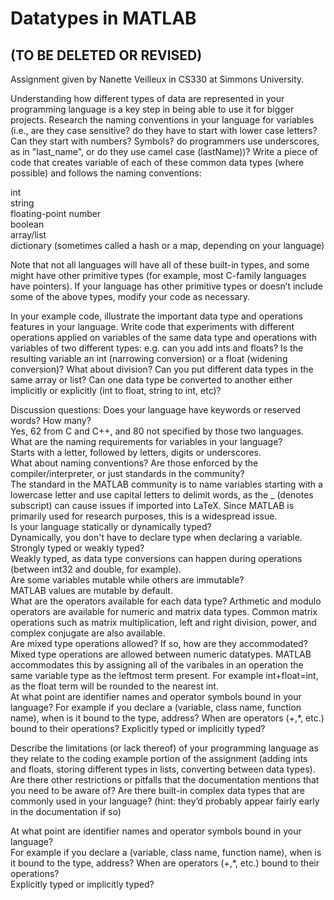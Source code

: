 # Datatypes in MATLAB
## **(TO BE DELETED OR REVISED)**

Assignment given by Nanette Veilleux in CS330 at Simmons University.
     
Understanding how different types of data are represented in your programming language is a key step in being able to use it for bigger projects.  Research the naming conventions in your language for variables (i.e., are they case sensitive? do they have to start with lower case letters? Can they start with numbers? Symbols? do programmers use underscores, as in "last_name", or do they use camel case (lastName))?  Write a piece of code that creates variable of each of these common data types (where possible) and follows the naming conventions:

int     
string  
floating-point number  
boolean  
array/list  
dictionary (sometimes called a hash or a map, depending on your language)  
 

Note that not all languages will have all of these built-in types, and some might have other primitive types (for example, most C-family languages have pointers). If your language has other primitive types or doesn’t include some of the above types, modify your code as necessary.

 

In your example code, illustrate the important data type and operations features in your language. Write code that experiments with different operations applied on variables of the same data type and operations with variables of two different types: e.g. can you add ints and floats? Is the resulting variable an int (narrowing conversion) or a float (widening conversion)?  What about division? Can you put different data types in the same array or list?  Can one data type be converted to another either implicitly or explicitly (int to float, string to int, etc)? 

 

Discussion questions:
Does your language have keywords or reserved words? How many?    
     Yes, 62 from C and C++, and 80 not specified by those two languages.    
What are the naming requirements for variables in your language?     
     Starts with a letter, followed by letters, digits or underscores.    
What about naming conventions?  Are those enforced by the compiler/interpreter, or just standards in the community?    
     The standard in the MATLAB community is to name variables starting with a lowercase letter and use capital letters to delimit words, as the _ (denotes subscript) can cause issues if imported into LaTeX. Since MATLAB is primarily used for research purposes, this is a widespread issue.     
Is your language statically or dynamically typed?    
     Dynamically, you don't have to declare type when declaring a variable.    
Strongly typed or weakly typed?    
     Weakly typed, as data type conversions can happen during operations (between int32 and double, for example).    
Are some variables mutable while others are immutable?     
     MATLAB values are mutable by default.    
What are the operators available for each data type?
     Arthmetic and modulo operators are available for numeric and matrix data types. Common matrix operations such as matrix multiplication, left and right division, power, and complex conjugate are also available.     
Are mixed type operations allowed? If so, how are they accommodated?
     Mixed type operations are allowed between numeric datatypes. MATLAB accommodates this by assigning all of the varibales in an operation the same variable type as the leftmost term present. For example int+float=int, as the float term will be rounded to the nearest int.     
At what point are identifier names and operator symbols bound in your language? For example if you declare a (variable, class name, function name), when is it bound to the type, address? When are operators (+,*, etc.) bound to their operations?
Explicitly typed or implicitly typed? 


Describe the limitations (or lack thereof) of your programming language as they relate to the coding example portion of the assignment (adding ints and floats, storing different types in lists, converting between data types).  Are there other restrictions or pitfalls that the documentation mentions that you need to be aware of?
Are there built-in complex data types that are commonly used in your language? (hint: they’d probably appear fairly early in the documentation if so)


  
At what point are identifier names and operator symbols bound in your language?  
  For example if you declare a (variable, class name, function name), when is it bound to the type, address? When are operators (+,*, etc.) bound to their operations?  
Explicitly typed or implicitly typed? 
 
